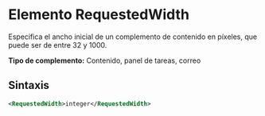 # <a name="requestedwidth-element"></a>Elemento RequestedWidth

Especifica el ancho inicial de un complemento de contenido en píxeles, que puede ser de entre 32 y 1000.

**Tipo de complemento:** Contenido, panel de tareas, correo

## <a name="syntax"></a>Sintaxis

```XML
<RequestedWidth>integer</RequestedWidth>
```

